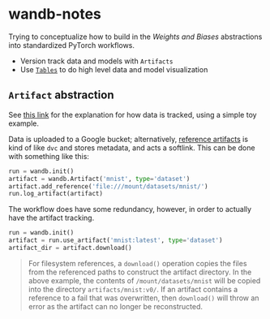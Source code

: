 # wandb-notes


Trying to conceptualize how to build in the *Weights and Biases* abstractions into standardized PyTorch workflows.

- Version track data and models with `Artifacts`
- Use [`Tables`](https://docs.wandb.ai/guides/data-vis) to do high level data and model visualization

## `Artifact` abstraction

See [this link](https://docs.wandb.ai/guides/artifacts/artifacts-core-concepts) for the explanation for how data is tracked, using a simple toy example.

Data is uploaded to a Google bucket; alternatively, [reference artifacts](https://docs.wandb.ai/guides/artifacts/references) is kind of like `dvc` and stores metadata, and acts a softlink. This can be done with something like this:

```python
run = wandb.init()
artifact = wandb.Artifact('mnist', type='dataset')
artifact.add_reference('file:///mount/datasets/mnist/')
run.log_artifact(artifact)
```

The workflow does have some redundancy, however, in order to actually have the artifact tracking.

```python
run = wandb.init()
artifact = run.use_artifact('mnist:latest', type='dataset')
artifact_dir = artifact.download()
```

> For filesystem references, a `download()` operation copies the files from the referenced paths to construct the artifact directory. In the above example, the contents of `/mount/datasets/mnist` will be copied into the directory `artifacts/mnist:v0/`. If an artifact contains a reference to a fail that was overwritten, then `download()` will throw an error as the artifact can no longer be reconstructed.